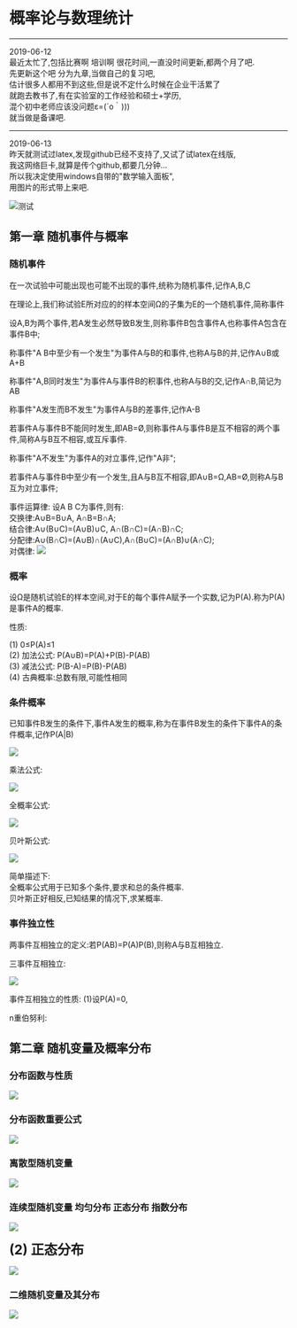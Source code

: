 # 概率论与数理统计


----
2019-06-12  
最近太忙了,包括比赛啊 培训啊 很花时间,一直没时间更新,都两个月了吧.  
先更新这个吧 分为九章,当做自己的复习吧,  
估计很多人都用不到这些,但是说不定什么时候在企业干活累了  
就跑去教书了,有在实验室的工作经验和硕士+学历,  
混个初中老师应该没问题ε=(´ο｀)))  
就当做是备课吧.  

---------
2019-06-13  
昨天就测试过latex,发现github已经不支持了,又试了试latex在线版,  
我这网络巨卡,就算是传个github,都要几分钟...  
所以我决定使用windows自带的"数学输入面板",  
用图片的形式带上来吧.  

![测试](../../images/math/1_1.png)  



## 第一章 随机事件与概率

### 随机事件
在一次试验中可能出现也可能不出现的事件,统称为随机事件,记作A,B,C  

在理论上,我们称试验E所对应的的样本空间Ω的子集为E的一个随机事件,简称事件  

设A,B为两个事件,若A发生必然导致B发生,则称事件B包含事件A,也称事件A包含在事件B中;  

称事件"A B中至少有一个发生"为事件A与B的和事件,也称A与B的并,记作A∪B或A+B  

称事件"A,B同时发生"为事件A与事件B的积事件,也称A与B的交,记作A∩B,简记为AB  

称事件"A发生而B不发生"为事件A与B的差事件,记作A-B  

若事件A与事件B不能同时发生,即AB=Ø,则称事件A与事件B是互不相容的两个事件,简称A与B互不相容,或互斥事件.  

称事件"A不发生"为事件A的对立事件,记作"A非";  

若事件A与事件B中至少有一个发生,且A与B互不相容,即A∪B=Ω,AB=Ø,则称A与B互为对立事件;  

事件运算律:
设A B C为事件,则有:  
交换律:A∪B=B∪A, A∩B=B∩A;  
结合律:A∪(B∪C)=(A∪B)∪C, A∩(B∩C)=(A∩B)∩C;  
分配律:A∪(B∩C)=(A∪B)∩(A∪C),A∩(B∪C)=(A∩B)∪(A∩C);  
对偶律:
![](../../images/math/1_2.png)  

### 概率

设Ω是随机试验E的样本空间,对于E的每个事件A赋予一个实数,记为P(A).称为P(A)是事件A的概率.  

性质:  

(1) 0≤P(A)≤1  
(2) 加法公式: P(A∪B)=P(A)+P(B)-P(AB)  
(3) 减法公式: P(B-A)=P(B)-P(AB)  
(4) 古典概率:总数有限,可能性相同  


### 条件概率

已知事件B发生的条件下,事件A发生的概率,称为在事件B发生的条件下事件A的条件概率,记作P(A|B)  

![](../../images/math/1_7.png)  

乘法公式:  

![](../../images/math/1_3.png)  

全概率公式:  

![](../../images/math/1_5.png)  

贝叶斯公式:  

![](../../images/math/1_4.png)  

简单描述下:  
全概率公式用于已知多个条件,要求和总的条件概率.  
贝叶斯正好相反,已知结果的情况下,求某概率.  

### 事件独立性

两事件互相独立的定义:若P(AB)=P(A)P(B),则称A与B互相独立.  

三事件互相独立:  

![](../../images/math/1_6.png)  

事件互相独立的性质:
(1)设P(A)=0,

n重伯努利:



## 第二章 随机变量及概率分布

### 分布函数与性质

![](../../images/math/2_1.png)  


### 分布函数重要公式

![](../../images/math/2_2.png)  

### 离散型随机变量

![](../../images/math/2_3.png)  

### 连续型随机变量 均匀分布 正态分布 指数分布
![](../../images/math/2_4.png)  

<font size=5><b>    (2) 正态分布</b></font>  

![](../../images/math/2_5.png)  

### 二维随机变量及其分布

![](../../images/math/2_6.png)  
